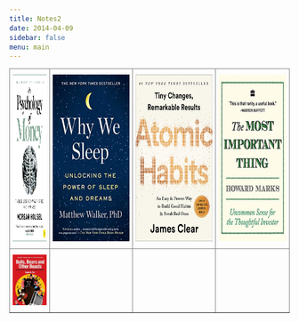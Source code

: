 ```yaml
---
title: Notes2
date: 2014-04-09
sidebar: false
menu: main
---
```


<style type="text/css">
.tg  {border-collapse:collapse;border-spacing:0;}
.tg td{border-color:black;border-style:solid;border-width:1px;font-family:Arial, sans-serif;font-size:14px;
  overflow:hidden;padding:10px 5px;word-break:normal;}
.tg th{border-color:black;border-style:solid;border-width:1px;font-family:Arial, sans-serif;font-size:14px;
  font-weight:normal;overflow:hidden;padding:10px 5px;word-break:normal;}
.tg .tg-0pky{border-color:inherit;text-align:left;vertical-align:top}
</style>
<table class="tg">
<thead>
  <tr>
    <th class="tg-0pky"> <a href="https://dheepak.notion.site/The-Psychology-of-Money-658df60998d74409bfb03ac3135e1f04" target="_blank">  <img src="https://github.com/dheepakg/dheepakg.github.io/blob/main/assets/images/Books/psych-money.jpg?raw=true" height=300  width=200>     </a> </th>
    <th class="tg-0pky"> <a href="https://dheepak.notion.site/Why-We-Sleep-Unlocking-the-Power-of-Sleep-and-Dreams-4973c31285304d60b699383fb5358491" target="_blank">  <img src="https://github.com/dheepakg/dheepakg.github.io/blob/main/assets/images/Books/4-why-we-sleep.jpeg?raw=true" height=300  width=450>     </a> </th>
    <th class="tg-0pky"> <a href="https://dheepak.notion.site/Bulls-Bears-and-Other-Beasts-4c8d3bb670194136bb3224b561447e77" target="_blank">  <img src="https://github.com/dheepakg/dheepakg.github.io/blob/main/assets/images/Books/atomicHabits.jpeg?raw=true"   height=300 width=450>     </a> </th>
    <th class="tg-0pky"> <a href="https://dheepak.notion.site/Bulls-Bears-and-Other-Beasts-4c8d3bb670194136bb3224b561447e77" target="_blank">  <img src="https://github.com/dheepakg/dheepakg.github.io/blob/main/assets/images/Books/important-things.jpg?raw=true"   height=300 width=400>     </a> </th>

  </tr>
</thead>
<tbody>
  <tr>
    <td class="tg-0pky"><a href="https://dheepak.notion.site/Bulls-Bears-and-Other-Beasts-4c8d3bb670194136bb3224b561447e77" target="_blank">  <img src="https://github.com/dheepakg/dheepakg.github.io/blob/main/assets/images/Books/bulls-bears.jpeg?raw=true"   width=200>     </a> </td>
    <td class="tg-0pky"></td>
    <td class="tg-0pky"></td>
    <td class="tg-0pky"></td>
  </tr>
</tbody>
</table>


